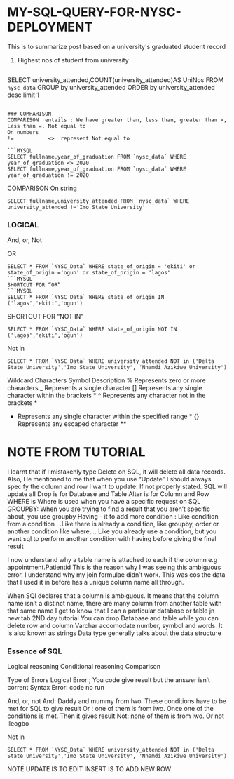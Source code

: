 # MY-SQL-QUERY-FOR-NYSC-DEPLOYMENT

This is to summarize post based on a university's graduated student record


1. Highest nos of student from university
   ```MYSQL
SELECT university_attended,COUNT(university_attended)AS UniNos FROM `nysc_data` GROUP by university_attended ORDER by university_attended desc limit 1
```

### COMPARISON
COMPARISON  entails : We have greater than, less than, greater than =, Less than =, Not equal to
On numbers
!=           <>  represent Not equal to

```MYSQL
SELECT fullname,year_of_graduation FROM `nysc_data` WHERE year_of_graduation <> 2020
SELECT fullname,year_of_graduation FROM `nysc_data` WHERE year_of_graduation != 2020
```

COMPARISON On string 
```MYSQL
SELECT fullname,university_attended FROM `nysc_data` WHERE university_attended !='Imo State University'
```
### LOGICAL
And, or, Not

OR
```MYSQL
SELECT * FROM `NYSC_Data` WHERE state_of_origin = 'ekiti' or state_of_origin ='ogun' or state_of_origin = 'lagos'
```MYSQL
SHORTCUT FOR “OR”
```MYSQL
SELECT * FROM `NYSC_Data` WHERE state_of_origin IN ('lagos','ekiti','ogun')
```
SHORTCUT FOR “NOT IN”
```
SELECT * FROM `NYSC_Data` WHERE state_of_origin NOT IN ('lagos','ekiti','ogun')
```
Not in
```MYSQL
SELECT * FROM `NYSC_Data` WHERE university_attended NOT in ('Delta State University','Imo State University', 'Nnamdi Azikiwe University')
```
Wildcard Characters
Symbol 	Description
% 	Represents zero or more characters
_ 	Represents a single character
[] 	Represents any single character within the brackets *
^ 	Represents any character not in the brackets *
- 	Represents any single character within the specified range *
{} 	Represents any escaped character **


# NOTE FROM TUTORIAL
I learnt that if I mistakenly type Delete on SQL, it will delete all data records.
Also, He mentioned to me that when you use “Update” I should always specify the column and row I want to update. If not properly stated. SQL will update all
Drop is for Database and Table
Alter is for Column and Row
WHERE is Where is used when you have a specific request on SQL
GROUPBY: When you are trying to find a result that you aren’t specific about, you use groupby 
Having - it to add more condition : Like condition from a condition . .Like there is already a condition, like groupby, order or another condition like where,… Like you already use a condition, but you want sql to perform another condition with having before giving the final result 

I now understand why a table name is attached to each if the column e.g appointment.Patientid
This is the reason why I was seeing this ambiguous error. 
I understand why my join formulae didn’t work. This was cos the data that I used it in before has a unique column name all through.


When SQl declares that a column is ambiguous. It means that the column name isn’t a distinct name, there are many column from another table with that same name
I get to know that I can a particular database or table jn new tab 
2ND day tutorial
You can drop Database and table while you can delete row and column
Varchar accomodate number, symbol and words. It is also known as strings
Data type generally talks about the data structure 

### Essence of SQL
Logical reasoning 
Conditional reasoning 
Comparison 

Type of Errors
Logical Error ; You code give result but the answer isn’t corrent
Syntax Error: code no run

And, or, not
And: Daddy and mummy from Iwo. These conditions have to be met for SQL to give result
Or : one of them is from iwo. Once one of the conditions is met. Then it gives result
Not: none of them is from iwo. Or not Ileogbo

Not in
```MYSQL
SELECT * FROM `NYSC_Data` WHERE university_attended NOT in ('Delta State University','Imo State University', 'Nnamdi Azikiwe University')
```
NOTE
UPDATE IS TO EDIT
INSERT IS TO ADD NEW ROW

